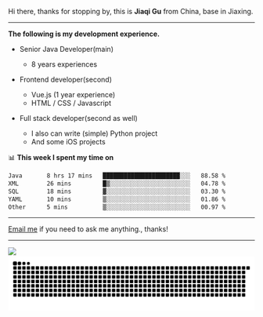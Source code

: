 Hi there, thanks for stopping by, this is **Jiaqi Gu** from China, base in Jiaxing.

---

**The following is my development experience.**

- Senior Java Developer(main)
  - 8 years experiences

- Frontend developer(second)
  - Vue.js (1 year experience)
  - HTML / CSS / Javascript
  
- Full stack developer(second as well)
  - I also can write (simple) Python project
  - And some iOS projects

📊 **This week I spent my time on**
<!--START_SECTION:waka-->

```text
Java       8 hrs 17 mins   ██████████████████████░░░   88.58 %
XML        26 mins         █▒░░░░░░░░░░░░░░░░░░░░░░░   04.78 %
SQL        18 mins         ▓░░░░░░░░░░░░░░░░░░░░░░░░   03.30 %
YAML       10 mins         ▒░░░░░░░░░░░░░░░░░░░░░░░░   01.86 %
Other      5 mins          ▒░░░░░░░░░░░░░░░░░░░░░░░░   00.97 %
```

<!--END_SECTION:waka-->

---

[Email me](mailto:htk2klwgr@mozmail.com?subject=Hiring_from_GitHub) if you need to ask me anything., thanks!

---

![]( https://visitor-badge.glitch.me/badge?page_id=githubgujiaqi)
![]( https://github.com/droid-Q/droid-Q/raw/output/github-contribution-grid-snake.svg#gh-dark-mode-only)
